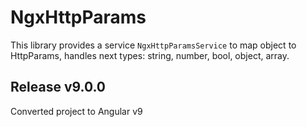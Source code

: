 # NgxHttpParams

This library provides a service ``NgxHttpParamsService`` to map object to HttpParams, handles next types: string, number, bool, object, array.

## Release v9.0.0
Converted project to Angular v9